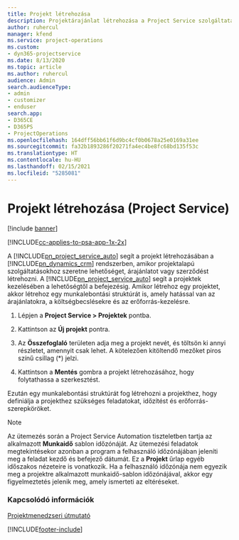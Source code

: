 ```yaml
---
title: Projekt létrehozása
description: Projektárajánlat létrehozása a Project Service szolgáltatásban
author: ruhercul
manager: kfend
ms.service: project-operations
ms.custom:
- dyn365-projectservice
ms.date: 8/13/2020
ms.topic: article
ms.author: ruhercul
audience: Admin
search.audienceType:
- admin
- customizer
- enduser
search.app:
- D365CE
- D365PS
- ProjectOperations
ms.openlocfilehash: 164dff56bb61f6d9bc4cf0b0678a25e0169a31ee
ms.sourcegitcommit: fa32b1893286f20271fa4ec4be8fc68bd135f53c
ms.translationtype: HT
ms.contentlocale: hu-HU
ms.lasthandoff: 02/15/2021
ms.locfileid: "5285081"
---
```

# <a name="create-a-project-project-service"></a>Projekt létrehozása (Project Service)

[!include [banner](../includes/psa-now-project-operations.md)]

[!INCLUDE[cc-applies-to-psa-app-1x-2x](../includes/cc-applies-to-psa-app-1x-2x.md)]

A [!INCLUDE[pn_project_service_auto](../includes/pn-project-service-auto.md)] segít a projekt létrehozásában a [!INCLUDE[pn_dynamics_crm](../includes/pn-dynamics-crm.md)] rendszerben, amikor projektalapú szolgáltatásokhoz szeretne lehetőséget, árajánlatot vagy szerződést létrehozni. A [!INCLUDE[pn_project_service_auto](../includes/pn-project-service-auto.md)] segít a projektek kezelésében a lehetőségtől a befejezésig. Amikor létrehoz egy projektet, akkor létrehoz egy munkalebontási struktúrát is, amely hatással van az árajánlatokra, a költségbecslésekre és az erőforrás-kezelésre.  
  
1.  Lépjen a **Project Service > Projektek** pontba.  
  
2.  Kattintson az **Új projekt** pontra.  
  
3.  Az **Összefoglaló** területen adja meg a projekt nevét, és töltsön ki annyi részletet, amennyit csak lehet. A kötelezően kitöltendő mezőket piros színű csillag (*) jelzi.  
  
4.  Kattintson a **Mentés** gombra a projekt létrehozásához, hogy folytathassa a szerkesztést.  
  
Ezután egy munkalebontási struktúrát fog létrehozni a projekthez, hogy definiálja a projekthez szükséges feladatokat, időzítést és erőforrás-szerepköröket.  

> [!NOTE]
> Az ütemezés során a Project Service Automation tiszteletben tartja az alkalmazott **Munkaidő** sablon időzónáját. Az ütemezési feladatok megtekintésekor azonban a program a felhasználó időzónájában jeleníti meg a feladat kezdő és befejező dátumát. Ez a **Projekt** űrlap egyéb időszakos nézeteire is vonatkozik. Ha a felhasználó időzónája nem egyezik meg a projektre alkalmazott munkaidő-sablon időzónájával, akkor egy figyelmeztetés jelenik meg, amely ismerteti az eltéréseket. 
  
### <a name="see-also"></a>Kapcsolódó információk  
 [Projektmenedzseri útmutató](../psa/project-manager-guide.md)


[!INCLUDE[footer-include](../includes/footer-banner.md)]